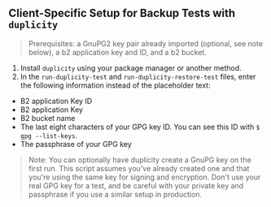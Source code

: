 ## Client-Specific Setup for Backup Tests with `duplicity`
>Prerequisites: a GnuPG2 key pair already imported (optional, see note below),
>a b2 application key and ID, and a b2 bucket.

1. Install `duplicity` using your package manager or another method.
2. In the `run-duplicity-test` and `run-duplicity-restore-test` files, enter the following information instead of the placeholder text:
  * B2 application Key ID
  * B2 application Key
  * B2 bucket name
  * The last eight characters of your GPG key ID. You can see this ID with `$ gpg --list-keys`.
  * The passphrase of your GPG key

>Note: You can optionally have duplicity create a GnuPG key on the first run.
>This script assumes you've already created one and that you're using the same
>key for signing and encryption. Don't use your real GPG key for a test, and
>be careful with your private key and passphrase if you use a similar setup in
>production.
